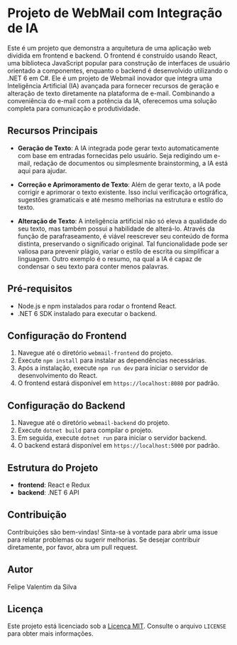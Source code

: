 # Projeto de WebMail com Integração de IA

Este é um projeto que demonstra a arquitetura de uma aplicação web dividida em frontend e backend. O frontend é construído usando React, uma biblioteca JavaScript popular para construção de interfaces de usuário orientado a componentes, enquanto o backend é desenvolvido utilizando o .NET 6 em C#. Ele é um projeto de Webmail inovador que integra uma Inteligência Artificial (IA) avançada para fornecer recursos de geração e alteração de texto diretamente na plataforma de e-mail. Combinando a conveniência do e-mail com a potência da IA, oferecemos uma solução completa para comunicação e produtividade.

## Recursos Principais

- **Geração de Texto**: A IA integrada pode gerar texto automaticamente com base em entradas fornecidas pelo usuário. Seja redigindo um e-mail, redação de documentos ou simplesmente brainstorming, a IA está aqui para ajudar.

- **Correção e Aprimoramento de Texto**: Além de gerar texto, a IA pode corrigir e aprimorar o texto existente. Isso inclui verificação ortográfica, sugestões gramaticais e até mesmo melhorias na estrutura e estilo do texto.

- **Alteração de Texto**: A inteligência artificial não só eleva a qualidade do seu texto, mas também possui a habilidade de alterá-lo. Através da função de parafraseamento, é viável reescrever seu conteúdo de forma distinta, preservando o significado original. Tal funcionalidade pode ser valiosa para prevenir plágio, variar o estilo de escrita ou simplificar a linguagem. Outro exemplo é o resumo, na qual a IA é capaz de condensar o seu texto para conter menos palavras.

## Pré-requisitos

- Node.js e npm instalados para rodar o frontend React.
- .NET 6 SDK instalado para executar o backend.

## Configuração do Frontend

1. Navegue até o diretório `webmail-frontend` do projeto.
2. Execute `npm install` para instalar as dependências necessárias.
3. Após a instalação, execute `npm run dev` para iniciar o servidor de desenvolvimento do React.
4. O frontend estará disponível em `https://localhost:8080` por padrão.

## Configuração do Backend

1. Navegue até o diretório `webmail-backend` do projeto.
2. Execute `dotnet build` para compilar o projeto.
3. Em seguida, execute `dotnet run` para iniciar o servidor backend.
4. O backend estará disponível em `https://localhost:5000` por padrão.

## Estrutura do Projeto

- **frontend**: React e Redux
- **backend**: .NET 6 API

## Contribuição

Contribuições são bem-vindas! Sinta-se à vontade para abrir uma issue para relatar problemas ou sugerir melhorias. Se desejar contribuir diretamente, por favor, abra um pull request.

## Autor

Felipe Valentim da Silva

## Licença

Este projeto está licenciado sob a [Licença MIT](https://opensource.org/licenses/MIT). Consulte o arquivo `LICENSE` para obter mais informações.
